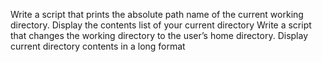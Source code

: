 Write a script that prints the absolute path name of the current working directory.
Display the contents list of your current directory
Write a script that changes the working directory to the user’s home directory.
Display current directory contents in a long format
